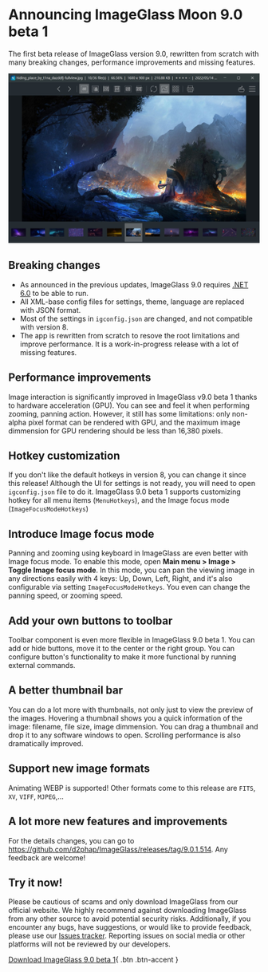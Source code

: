 # Announcing ImageGlass Moon 9.0 beta 1
The first beta release of ImageGlass version 9.0, rewritten from scratch with many breaking changes, performance improvements and missing features.

![ImageGlass Moon 9.0 beta 1](https://github.com/ImageGlass/config/blob/main/screenshots/v9.0-beta-1/9.0b1_1.jpg?raw=true)
 

## Breaking changes
- As announced in the previous updates, ImageGlass 9.0 requires [.NET 6.0](https://dotnet.microsoft.com/en-us/download/dotnet/6.0) to be able to run.
- All XML-base config files for settings, theme, language are replaced with JSON format.
- Most of the settings in `igconfig.json` are changed, and not compatible with version 8.
- The app is rewritten from scratch to resove the root limitations and improve performance. It is a work-in-progress release with a lot of missing features.
 

## Performance improvements
Image interaction is significantly improved in ImageGlass v9.0 beta 1 thanks to hardware acceleration (GPU). You can see and feel it when performing zooming, panning action. However, it still has some limitations: only non-alpha pixel format can be rendered with GPU, and the maximum image dimmension for GPU rendering should be less than 16,380 pixels.


## Hotkey customization
If you don't like the default hotkeys in version 8, you can change it since this release! Although the UI for settings is not ready, you will need to open `igconfig.json` file to do it. ImageGlass 9.0 beta 1 supports customizing hotkey for all menu items (`MenuHotkeys`), and the Image focus mode (`ImageFocusModeHotkeys`)


## Introduce Image focus mode
Panning and zooming using keyboard in ImageGlass are even better with Image focus mode. To enable this mode, open **Main menu > Image > Toggle Image focus mode**. In this mode, you can pan the viewing image in any directions easily with 4 keys: Up, Down, Left, Right, and it's also configurable via setting `ImageFocusModeHotkeys`. You even can change the panning speed, or zooming speed.


## Add your own buttons to toolbar
Toolbar component is even more flexible in ImageGlass 9.0 beta 1. You can add or hide buttons, move it to the center or the right group. You can configure button's functionality to make it more functional by running external commands.


## A better thumbnail bar
You can do a lot more with thumbnails, not only just to view the preview of the images. Hovering a thumbnail shows you a quick information of the image: filename, file size, image dimmension. You can drag a thumbnail and drop it to any software windows to open. Scrolling performance is also dramatically improved.


## Support new image formats
Animating WEBP is supported! Other formats come to this release are `FITS`, `XV`, `VIFF`, `MJPEG`,...


## A lot more new features and improvements
For the details changes, you can go to https://github.com/d2phap/ImageGlass/releases/tag/9.0.1.514. Any feedback are welcome!


## Try it now!
Please be cautious of scams and only download ImageGlass from our official website. We highly recommend against downloading ImageGlass from any other source to avoid potential security risks. Additionally, if you encounter any bugs, have suggestions, or would like to provide feedback, please use our [Issues tracker](https://github.com/d2phap/ImageGlass/issues). Reporting issues on social media or other platforms will not be reviewed by our developers.


[Download ImageGlass 9.0 beta 1](https://imageglass.org/release/imageglass-9.0-beta-1-35){ .btn .btn-accent }
